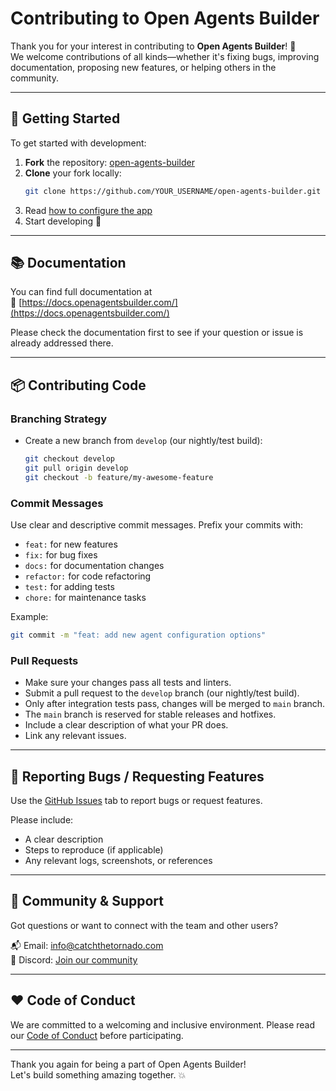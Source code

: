 # Contributing to Open Agents Builder

Thank you for your interest in contributing to **Open Agents Builder**! 🎉  
We welcome contributions of all kinds—whether it's fixing bugs, improving documentation, proposing new features, or helping others in the community.

---

## 🧰 Getting Started

To get started with development:

1. **Fork** the repository: [open-agents-builder](https://github.com/CatchTheTornado/open-agents-builder)
2. **Clone** your fork locally:
   ```bash
   git clone https://github.com/YOUR_USERNAME/open-agents-builder.git
   ```
3. Read [how to configure the app](https://docs.openagentsbuilder.com/guides/1-getting-started/)
5. Start developing 🚀

---

## 📚 Documentation

You can find full documentation at  
🔗 [https://docs.openagentsbuilder.com/](https://docs.openagentsbuilder.com/)

Please check the documentation first to see if your question or issue is already addressed there.

---

## 📦 Contributing Code

### Branching Strategy

- Create a new branch from `develop` (our nightly/test build):
  ```bash
  git checkout develop
  git pull origin develop
  git checkout -b feature/my-awesome-feature
  ```

### Commit Messages

Use clear and descriptive commit messages. Prefix your commits with:

- `feat:` for new features
- `fix:` for bug fixes
- `docs:` for documentation changes
- `refactor:` for code refactoring
- `test:` for adding tests
- `chore:` for maintenance tasks

Example:
```bash
git commit -m "feat: add new agent configuration options"
```

### Pull Requests

- Make sure your changes pass all tests and linters.
- Submit a pull request to the `develop` branch (our nightly/test build).
- Only after integration tests pass, changes will be merged to `main` branch.
- The `main` branch is reserved for stable releases and hotfixes.
- Include a clear description of what your PR does.
- Link any relevant issues.

---

## 🐞 Reporting Bugs / Requesting Features

Use the [GitHub Issues](https://github.com/CatchTheTornado/open-agents-builder/issues) tab to report bugs or request features.

Please include:

- A clear description
- Steps to reproduce (if applicable)
- Any relevant logs, screenshots, or references

---

## 💬 Community & Support

Got questions or want to connect with the team and other users?

📬 Email: [info@catchthetornado.com](mailto:info@catchthetornado.com)  
💬 Discord: [Join our community](https://discord.gg/xUgwAHvTSq)

---

## ❤️ Code of Conduct

We are committed to a welcoming and inclusive environment. Please read our [Code of Conduct](CODE_OF_CONDUCT.md) before participating.

---

Thank you again for being a part of Open Agents Builder!  
Let's build something amazing together. 💥
